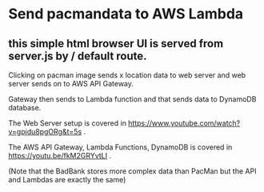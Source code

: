 # Send pacmandata to AWS Lambda

## this simple html browser UI is served from server.js by / default route. 

Clicking on pacman image sends x location data to web server and web server sends on to AWS API Gateway. 

Gateway then sends to Lambda function and that sends data to DynamoDB database. 

The Web Server setup is covered in https://www.youtube.com/watch?v=gpjdu8pgORg&t=5s . 

The AWS API Gateway, Lambda Functions, DynamoDB is covered in https://youtu.be/fkM2GRYvtLI . 

(Note that the BadBank stores more complex data than PacMan but the API and Lambdas are exactly the same)